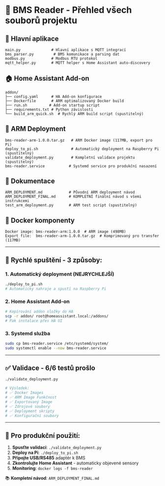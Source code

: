 # 📁 BMS Reader - Přehled všech souborů projektu

## 🎯 **Hlavní aplikace**
```
main.py              # Hlavní aplikace s MQTT integrací
bms_parser.py         # BMS komunikace a parsing dat
modbus.py            # Modbus RTU protokol
mqtt_helper.py       # MQTT helper s Home Assistant auto-discovery
```

## 🏠 **Home Assistant Add-on**
```
addon/
├── config.yaml      # HA Add-on konfigurace
├── Dockerfile       # ARM optimalizovaný Docker build
├── run.sh          # Add-on startup script
├── requirements.txt # Python závislosti
└── build_arm_quick.sh  # Rychlý ARM build script (spustitelný)
```

## 🍓 **ARM Deployment**
```
bms-reader-arm-1.0.0.tar.gz   # ARM Docker image (117MB, export pro Pi)
deploy_to_pi.sh               # Automatický deployment na Raspberry Pi (spustitelný)
validate_deployment.py        # Kompletní validace projektu (spustitelný)
bms-reader.service           # Systemd service pro produkční nasazení
```

## 📖 **Dokumentace**
```
ARM_DEPLOYMENT.md            # Původní ARM deployment návod
ARM_DEPLOYMENT_FINAL.md      # KOMPLETNÍ finální návod s všemi instrukcemi
test_arm_deployment.py       # ARM test script (spustitelný)
```

## 🐳 **Docker komponenty**
```
Docker image: bms-reader-arm:1.0.0  # ARM image (498MB)
Export file:  bms-reader-arm-1.0.0.tar.gz  # Komprimovaný pro transfer (117MB)
```

---

## 🚀 **Rychlé spuštění - 3 způsoby:**

### **1. Automatický deployment (NEJRYCHLEJŠÍ)**
```bash
./deploy_to_pi.sh
# Automaticky nahraje a spustí na Raspberry Pi
```

### **2. Home Assistant Add-on**
```bash
# Kopírování addon složky do HA
scp -r addon/ root@homeassistant.local:/addons/
# Pak instalace přes HA UI
```

### **3. Systemd služba**
```bash
sudo cp bms-reader.service /etc/systemd/system/
sudo systemctl enable --now bms-reader.service
```

---

## ✅ **Validace - 6/6 testů prošlo**

```bash
./validate_deployment.py

# Výsledek:
# ✅ Docker Images
# ✅ ARM Image Funkčnost  
# ✅ Exportovaný Image
# ✅ Zdrojové soubory
# ✅ Deployment skripty
# ✅ Konfigurační soubory
```

---

## 🎯 **Pro produkční použití:**

1. **Spusťte validaci**: `./validate_deployment.py`
2. **Deploy na Pi**: `./deploy_to_pi.sh`
3. **Připojte USB/RS485** adaptér k BMS
4. **Zkontrolujte Home Assistant** - automaticky objevené sensory
5. **Monitoring**: `docker logs -f bms-reader`

📚 **Kompletní návod**: `ARM_DEPLOYMENT_FINAL.md`
